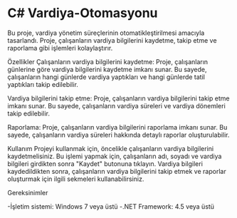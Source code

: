 # C# Vardiya-Otomasyonu

Bu proje, vardiya yönetim süreçlerinin otomatikleştirilmesi amacıyla tasarlandı. Proje, çalışanların vardiya bilgilerini kaydetme, takip etme ve raporlama gibi işlemleri kolaylaştırır.

Özellikler
Çalışanların vardiya bilgilerini kaydetme: Proje, çalışanların günlerine göre vardiya bilgilerini kaydetme imkanı sunar. Bu sayede, çalışanların hangi günlerde vardiya yaptıkları ve hangi günlerde tatil yaptıkları takip edilebilir.

Vardiya bilgilerini takip etme: Proje, çalışanların vardiya bilgilerini takip etme imkanı sunar. Bu sayede, çalışanların vardiya süreleri ve vardiya dönemleri takip edilebilir.

Raporlama: Proje, çalışanların vardiya bilgilerini raporlama imkanı sunar. Bu sayede, çalışanların vardiya süreleri hakkında detaylı raporlar oluşturulabilir.

Kullanım
Projeyi kullanmak için, öncelikle çalışanların vardiya bilgilerini kaydetmelisiniz. Bu işlemi yapmak için, çalışanların adı, soyadı ve vardiya bilgileri girdikten sonra "Kaydet" butonuna tıklayın. Vardiya bilgileri kaydedildikten sonra, çalışanların vardiya bilgilerini takip etmek ve raporlar oluşturmak için ilgili sekmeleri kullanabilirsiniz.

Gereksinimler

-İşletim sistemi: Windows 7 veya üstü
-.NET Framework: 4.5 veya üstü
